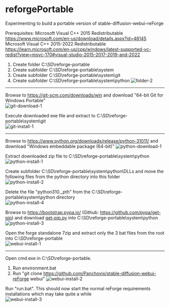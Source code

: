 # reforgePortable
Experimenting to build a portable version of stable-diffusion-webui-reForge

Prerequisites:
Microsoft Visual C++ 2015 Redistributable  
https://www.microsoft.com/en-us/download/details.aspx?id=48145  
Microsoft Visual C++ 2015-2022 Redistributable  
https://learn.microsoft.com/en-us/cpp/windows/latest-supported-vc-redist?view=msvc-170#visual-studio-2015-2017-2019-and-2022  

1) Create folder C:\SD\reforge-portable
2) Create subfolder C:\SD\reforge-portable\system
3) Create subfolder C:\SD\reforge-portable\system\git
4) Create subfolder C:\SD\reforge-portable\system\python
![folder-2](https://github.com/user-attachments/assets/9a902582-fad3-4221-8246-d4874aeb4b66)

***

Browse to https://git-scm.com/downloads/win and download "64-bit Git for Windows Portable"  
![git-download-1](https://github.com/user-attachments/assets/1eaf8d60-2e0e-4775-9082-6b4934d42462)

Execute downloaded exe file and extract to C:\SD\reforge-portable\system\git  
![git-install-1](https://github.com/user-attachments/assets/03520868-5b3d-421f-9a37-d813719175bf)

***

Browse to https://www.python.org/downloads/release/python-31011/ and download "Windows embeddable package (64-bit)"
![python-download-1](https://github.com/user-attachments/assets/732008ca-1d28-4320-8390-8e5ed4f7e028)

Extract downloaded zip file to C:\SD\reforge-portable\system\python  
![python-install-1](https://github.com/user-attachments/assets/50813c74-9c37-48fb-911a-269fe4940197)

Create subfolder C:\SD\reforge-portable\system\python\DLLs and move the following files from the python directory into this folder  
![python-install-2](https://github.com/user-attachments/assets/eb2a19ce-8ae0-4350-bca4-27f639f9cdb1)

Delete the file "python310._pth" from the C:\SD\reforge-portable\system\python directory  
![python-install-4](https://github.com/user-attachments/assets/9c224be6-cd0f-42a5-97d6-4c031ee6f023)


Browse to https://bootstrap.pypa.io/  (Github: https://github.com/pypa/get-pip) and download [get-pip.py](https://bootstrap.pypa.io/get-pip.py)  into C:\SD\reforge-portable\system\python 
![python-install-3](https://github.com/user-attachments/assets/0c9b4587-ad45-4310-a497-4034dfb2f762)

Open the forge standalone 7zip and extract only the 3 bat files from the root into C:\SD\reforge-portable  
![webui-install-1](https://github.com/user-attachments/assets/13d732b1-767a-41bd-acde-8b49c04e8a8d)

***

Open cmd.exe in C:\SD\reforge-portable.
1) Run environment.bat
2) Run "git clone https://github.com/Panchovix/stable-diffusion-webui-reForge webui"
![webui-install-2](https://github.com/user-attachments/assets/cc1df314-fa1e-4323-b164-106be01e8220)

Run "run.bat". This should now start the normal reForge requirements installations which may take quite a while  
![webui-install-3](https://github.com/user-attachments/assets/da8c3cb4-792c-46f7-82ee-5515eba77cf1)





